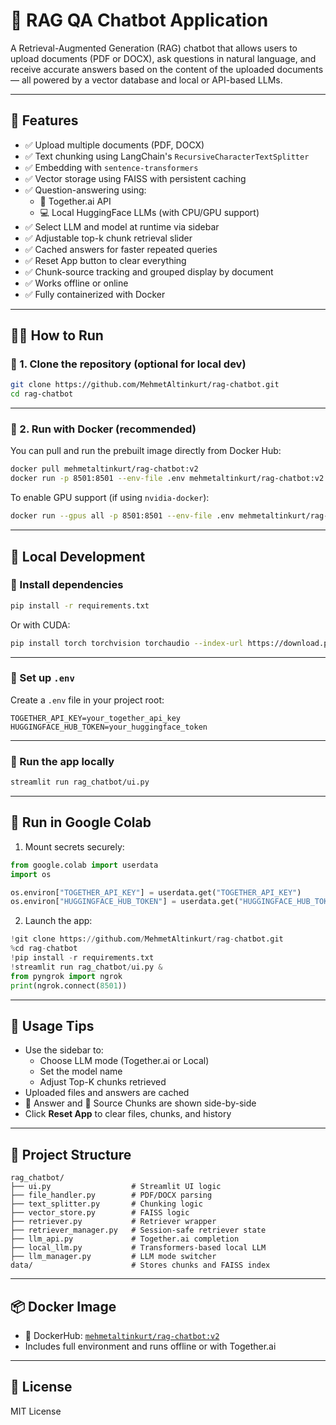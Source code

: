 
# 🧠 RAG QA Chatbot Application

A Retrieval-Augmented Generation (RAG) chatbot that allows users to upload documents (PDF or DOCX), ask questions in natural language, and receive accurate answers based on the content of the uploaded documents — all powered by a vector database and local or API-based LLMs.

---

## 🚀 Features

- ✅ Upload multiple documents (PDF, DOCX)
- ✅ Text chunking using LangChain's `RecursiveCharacterTextSplitter`
- ✅ Embedding with `sentence-transformers`
- ✅ Vector storage using FAISS with persistent caching
- ✅ Question-answering using:
  - 🔌 Together.ai API
  - 💻 Local HuggingFace LLMs (with CPU/GPU support)
- ✅ Select LLM and model at runtime via sidebar
- ✅ Adjustable top-k chunk retrieval slider
- ✅ Cached answers for faster repeated queries
- ✅ Reset App button to clear everything
- ✅ Chunk-source tracking and grouped display by document
- ✅ Works offline or online
- ✅ Fully containerized with Docker

---

## 🧑‍💻 How to Run

### 🔹 1. Clone the repository (optional for local dev)

```bash
git clone https://github.com/MehmetAltinkurt/rag-chatbot.git
cd rag-chatbot
```

---

### 🔹 2. Run with Docker (recommended)

You can pull and run the prebuilt image directly from Docker Hub:

```bash
docker pull mehmetaltinkurt/rag-chatbot:v2
docker run -p 8501:8501 --env-file .env mehmetaltinkurt/rag-chatbot:v2
```

To enable GPU support (if using `nvidia-docker`):

```bash
docker run --gpus all -p 8501:8501 --env-file .env mehmetaltinkurt/rag-chatbot:v2
```

---

## 🧪 Local Development

### 🔹 Install dependencies

```bash
pip install -r requirements.txt
```

Or with CUDA:

```bash
pip install torch torchvision torchaudio --index-url https://download.pytorch.org/whl/cu118
```

---

### 🔹 Set up `.env`

Create a `.env` file in your project root:

```env
TOGETHER_API_KEY=your_together_api_key
HUGGINGFACE_HUB_TOKEN=your_huggingface_token
```

---

### 🔹 Run the app locally

```bash
streamlit run rag_chatbot/ui.py
```

---

## 🤖 Run in Google Colab

1. Mount secrets securely:

```python
from google.colab import userdata
import os

os.environ["TOGETHER_API_KEY"] = userdata.get("TOGETHER_API_KEY")
os.environ["HUGGINGFACE_HUB_TOKEN"] = userdata.get("HUGGINGFACE_HUB_TOKEN")
```

2. Launch the app:

```python
!git clone https://github.com/MehmetAltinkurt/rag-chatbot.git
%cd rag-chatbot
!pip install -r requirements.txt
!streamlit run rag_chatbot/ui.py &
from pyngrok import ngrok
print(ngrok.connect(8501))
```

---

## 🧪 Usage Tips

- Use the sidebar to:
  - Choose LLM mode (Together.ai or Local)
  - Set the model name
  - Adjust Top-K chunks retrieved
- Uploaded files and answers are cached
- 💬 Answer and 📄 Source Chunks are shown side-by-side
- Click **Reset App** to clear files, chunks, and history

---

## 📁 Project Structure

```
rag_chatbot/
├── ui.py                  # Streamlit UI logic
├── file_handler.py        # PDF/DOCX parsing
├── text_splitter.py       # Chunking logic
├── vector_store.py        # FAISS logic
├── retriever.py           # Retriever wrapper
├── retriever_manager.py   # Session-safe retriever state
├── llm_api.py             # Together.ai completion
├── local_llm.py           # Transformers-based local LLM
├── llm_manager.py         # LLM mode switcher
data/                      # Stores chunks and FAISS index
```

---

## 📦 Docker Image

- 🐳 DockerHub: [`mehmetaltinkurt/rag-chatbot:v2`](https://hub.docker.com/r/mehmetaltinkurt/rag-chatbot)
- Includes full environment and runs offline or with Together.ai

---

## 🧾 License

MIT License
